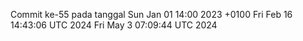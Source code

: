 Commit ke-55 pada tanggal Sun Jan 01 14:00 2023 +0100
Fri Feb 16 14:43:06 UTC 2024
Fri May  3 07:09:44 UTC 2024
